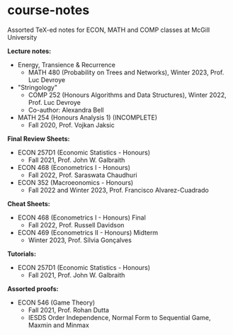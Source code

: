 # course-notes
Assorted TeX-ed notes for ECON, MATH and COMP classes at McGill University


**Lecture notes:**
- Energy, Transience & Recurrence
  - MATH 480 (Probability on Trees and Networks), Winter 2023, Prof. Luc Devroye
- "Stringology" 
  - COMP 252 (Honours Algorithms and Data Structures), Winter 2022, Prof. Luc Devroye
  - Co-author: Alexandra Bell
- MATH 254 (Honours Analysis 1) (INCOMPLETE)
  - Fall 2020, Prof. Vojkan Jaksic

**Final Review Sheets:**
- ECON 257D1 (Economic Statistics - Honours)
  - Fall 2021, Prof. John W. Galbraith
- ECON 468 (Econometrics I - Honours)
  - Fall 2022, Prof. Saraswata Chaudhuri
- ECON 352 (Macroeonomics - Honours)
  - Fall 2022 and Winter 2023, Prof. Francisco Alvarez-Cuadrado

**Cheat Sheets:**
- ECON 468 (Econometrics I - Honours) Final
  - Fall 2022, Prof. Russell Davidson
- ECON 469 (Econometrics II - Honours) Midterm
  - Winter 2023, Prof. Sílvia Gonçalves
  
**Tutorials:**
- ECON 257D1 (Economic Statistics - Honours)
  - Fall 2021, Prof. John W. Galbraith

**Assorted proofs:**
- ECON 546 (Game Theory)
  - Fall 2021, Prof. Rohan Dutta
  - IESDS Order Independence, Normal Form to Sequential Game, Maxmin and Minmax

